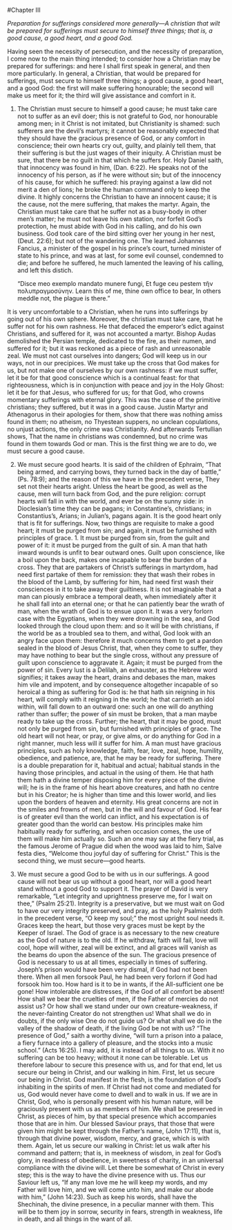 #Chapter III

*Preparation for sufferings considered more generally—A christian that wilt be prepared for sufferings must secure to himself three things; that is, a good cause, a good heart, and a good God.*

Having seen the necessity of persecution, and the necessity of preparation, I come now to the main thing intended; to consider how a Christian may be prepared for sufferings: and here I shall first speak in general, and then more particularly. In general, a Christian, that would be prepared for sufferings, must secure to himself three things; a good cause, a good heart, and a good God: the first will make suffering honourable; the second will make us meet for it; the third will give assistance and comfort in it.

1. The Christian must secure to himself a good cause; he must take care not to suffer as an evil doer; this is not grateful to God, nor honourable among men; in it Christ is not imitated, but Christianity is shamed: such sufferers are the devil’s martyrs; it cannot be reasonably expected that they should have the gracious presence of God, or any comfort in conscience; their own hearts cry out, guilty, and plainly tell them, that their suffering is but the just wages of their iniquity. A Christian must be sure, that there be no guilt in that which he suffers for. Holy Daniel saith, that innocency was found in him, (Dan. 6:22). He speaks not of the innocency of his person, as if he were without sin; but of the innocency of his cause, for which he suffered: his praying against a law did not merit a den of lions; he broke the human command only to keep the divine. It highly concerns the Christian to have an innocent cause; it is the cause, not the mere suffering, that makes the martyr. Again, the Christian must take care that he suffer not as a busy-body in other men’s matter; he must not leave his own station, nor forfeit God’s protection, he must abide with God in his calling, and do his own business. God took care of the bird sitting over her young in her nest, (Deut. 22:6); but not of the wandering one. The learned Johannes Fancius, a minister of the gospel in his prince’s court, turned minister of state to his prince, and was at last, for some evil counsel, condemned to die; and before he suffered, he much lamented the leaving of his calling, and left this distich.

      “Disce meo exemplo mandato munere fungi,
      Et fuge ceu pestem τῆν πολυπραγμοσύνην.
      Learn this of me, thine own office to bear,
      In others meddle not, the plague is there.”

It is very uncomfortable to a Christian, when he runs into sufferings by going out of his own sphere. Moreover, the christian must take care, that he suffer not for his own rashness. He that defaced the emperor’s edict against Christians, and suffered for it, was not accounted a martyr. Bishop Audas demolished the Persian temple, dedicated to the fire, as their numen, and suffered for it; but it was reckoned as a piece of rash and unreasonable zeal. We must not cast ourselves into dangers; God will keep us in our ways, not in our precipices. We must take up the cross that God makes for us, but not make one of ourselves by our own rashness: if we must suffer, let it be for that good conscience which is a continual feast: for that righteousness, which is in conjunction with peace and joy in the Holy Ghost: let it be for that Jesus, who suffered for us; for that God, who crowns momentary sufferings with eternal glory. This was the case of the primitive christians; they suffered, but it was in a good cause. Justin Martyr and Athenagorus in their apologies for them, show that there was nothing amiss found in them; no atheism, no Thyestean suppers, no unclean copulations, no unjust actions, the only crime was Christianity. And afterwards Tertullian shows, That the name in christians was condemned, but no crime was found in them towards God or man. This is the first thing we are to do, we must secure a good cause.

2. We must secure good hearts. It is said of the children of Ephraim, “That being armed, and carrying bows, they turned back in the day of battle,” (Ps. 78:9); and the reason of this we have in the precedent verse, They set not their hearts aright. Unless the heart be good, as well as the cause, men will turn back from God, and the pure religion: corrupt hearts will fall in with the world, and ever be on the sunny side: in Dioclesian’s time they can be pagans; in Constantine’s, christians; in Constantius’s, Arians; in Julian’s, pagans again. It is the good heart only that is fit for sufferings. Now, two things are requisite to make a good heart; it must be purged from sin; and again, it must be furnished with principles of grace. 1. It must be purged from sin, from the guilt and power of it: it must be purged from the guilt of sin. A man that hath inward wounds is unfit to bear outward ones. Guilt upon conscience, like a boil upon the back, makes one incapable to bear the burden of a cross. They that are partakers of Christ’s sufferings in martyrdom, had need first partake of them for remission: they that wash their robes in the blood of the Lamb, by suffering for him, had need first wash their consciences in it to take away their guiltiness. It is not imaginable that a man can piously embrace a temporal death, when immediately after it he shall fall into an eternal one; or that he can patiently bear the wrath of man, when the wrath of God is to ensue upon it. It was a very forlorn case with the Egyptians, when they were drowning in the sea, and God looked through the cloud upon them: and so it will be with christians, if the world be as a troubled sea to them, and withal, God look with an angry face upon them: therefore it much concerns them to get a pardon sealed in the blood of Jesus Christ, that, when they come to suffer, they may have nothing to bear but the single cross, without any pressure of guilt upon conscience to aggravate it. Again; it must be purged from the power of sin. Every lust is a Delilah, an exhauster, as the Hebrew word signifies; it takes away the heart, drains and debases the man, makes him vile and impotent, and by consequence altogether incapable of so heroical a thing as suffering for God is: he that hath sin reigning in his heart, will comply with it reigning in the world; he that carrieth an idol within, will fall down to an outward one: such an one will do anything rather than suffer; the power of sin must be broken, that a man maybe ready to take up the cross. Further; the heart, that it may be good, must not only be purged from sin, but furnished with principles of grace. The old heart will not hear, or pray, or give alms, or do anything for God in a right manner, much less will it suffer for him. A man must have gracious principles, such as holy knowledge, faith, fear, love, zeal, hope, humility, obedience, and patience, are, that he may be ready for suffering. There is a double preparation for it, habitual and actual; habitual stands in the having those principles, and actual in the using of them. He that hath them hath a divine temper disposing him for every piece of the divine will; he is in the frame of his heart above creatures, and hath no centre but in his Creator; he is higher than time and this lower world, and lies upon the borders of heaven and eternity. His great concerns are not in the smiles and frowns of men, but in the will and favour of God. His fear is of greater evil than the world can inflict, and his expectation is of greater good than the world can bestow. His principles make him habitually ready for suffering, and when occasion comes, the use of them will make him actually so. Such an one may say at the fiery trial, as the famous Jerome of Prague did when the wood was laid to him, Salve festa dies, “Welcome thou joyful day of suffering for Christ.” This is the second thing, we must secure—good hearts.

3. We must secure a good God to be with us in our sufferings. A good cause will not bear us up without a good heart, nor will a good heart stand without a good God to support it. The prayer of David is very remarkable, “Let integrity and uprightness preserve me, for I wait on thee,” (Psalm 25:21). Integrity is a preservative, but we must wait on God to have our very integrity preserved, and pray, as the holy Psalmist doth in the precedent verse, “O keep my soul;” the most upright soul needs it. Graces keep the heart, but those very graces must be kept by the Keeper of Israel. The God of grace is as necessary to the new creature as the God of nature is to the old. If he withdraw, faith will fail, love will cool, hope will wither, zeal will be extinct, and all graces will vanish as the beams do upon the absence of the sun. The gracious presence of God is necessary to us at all times, especially in times of suffering. Joseph’s prison would have been very dismal, if God had not been there. When all men forsook Paul, he had been very forlorn if God had forsook him too. How hard is it to be in wants, if the All-sufficient one be gone! How intolerable are distresses, if the God of all comfort be absent! How shall we bear the cruelties of men, if the Father of mercies do not assist us? Or how shall we stand under our own creature-weakness, if the never-fainting Creator do not strengthen us! What shall we do in doubts, if the only wise One do not guide us? Or what shall we do in the valley of the shadow of death, if the living God be not with us? “The presence of God,” saith a worthy divine, “will turn a prison into a palace, a fiery furnace into a gallery of pleasure, and the stocks into a music school.” (Acts 16:25). I may add, it is instead of all things to us. With it no suffering can be too heavy; without it none can be tolerable. Let us therefore labour to secure this presence with us, and for that end, let us secure our being in Christ, and our walking in him. First, let us secure our being in Christ. God manifest in the flesh, is the foundation of God’s inhabiting in the spirits of men. If Christ had not come and mediated for us, God would never have come to dwell and to walk in us. If we are in Christ, God, who is personally present with his human nature, will be graciously present with us as members of him. We shall be preserved in Christ, as pieces of him, by that special presence which accompanies those that are in him. Our blessed Saviour prays, that those that were given him might be kept through the Father’s name, (John 17:11), that is, through that divine power, wisdom, mercy, and grace, which is with them. Again, let us secure our walking in Christ: let us walk after his command and pattern; that is, in meekness of wisdom, in zeal for God’s glory, in readiness of obedience, in sweetness of charity, in an universal compliance with the divine will. Let there be somewhat of Christ in every step; this is the way to have the divine presence with us. Thus our Saviour left us, “If any man love me he will keep my words, and my Father will love him, and we will come unto him, and make our abode with him,” (John 14:23). Such as keep his words, shall have the Shechinah, the divine presence, in a peculiar manner with them. This will be to them joy in sorrow, security in fears, strength in weakness, life in death, and all things in the want of all.
